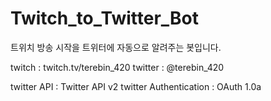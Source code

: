 # Twitch_to_Twitter_Bot
트위치 방송 시작을 트위터에 자동으로 알려주는 봇입니다.

twitch : twitch.tv/terebin_420
twitter : @terebin_420

twitter API : Twitter API v2
twitter Authentication : OAuth 1.0a
